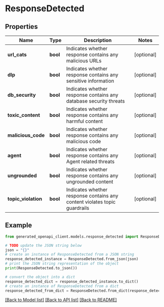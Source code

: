 # ResponseDetected


## Properties

Name | Type | Description | Notes
------------ | ------------- | ------------- | -------------
**url_cats** | **bool** | Indicates whether response contains any malicious URLs | [optional] 
**dlp** | **bool** | Indicates whether response contains any sensitive information | [optional] 
**db_security** | **bool** | Indicates whether response contains any database security threats | [optional] 
**toxic_content** | **bool** | Indicates whether response contains any harmful content | [optional] 
**malicious_code** | **bool** | Indicates whether response contains any malicious code | [optional] 
**agent** | **bool** | Indicates whether response contains any Agent related threats | [optional] 
**ungrounded** | **bool** | Indicates whether response contains any ungrounded content | [optional] 
**topic_violation** | **bool** | Indicates whether response contains any content violates topic guardrails | [optional] 

## Example

```python
from generated_openapi_client.models.response_detected import ResponseDetected

# TODO update the JSON string below
json = "{}"
# create an instance of ResponseDetected from a JSON string
response_detected_instance = ResponseDetected.from_json(json)
# print the JSON string representation of the object
print(ResponseDetected.to_json())

# convert the object into a dict
response_detected_dict = response_detected_instance.to_dict()
# create an instance of ResponseDetected from a dict
response_detected_from_dict = ResponseDetected.from_dict(response_detected_dict)
```
[[Back to Model list]](../README.md#documentation-for-models) [[Back to API list]](../README.md#documentation-for-api-endpoints) [[Back to README]](../README.md)


